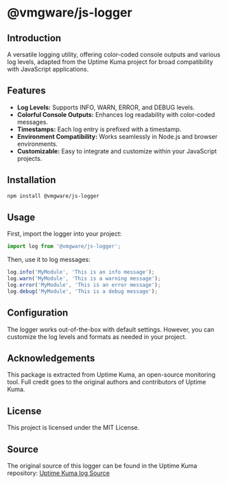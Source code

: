 # @vmgware/js-logger

## Introduction

A versatile logging utility, offering color-coded console outputs and various log levels, adapted from the Uptime Kuma project for broad compatibility with JavaScript applications.

## Features

- **Log Levels:** Supports INFO, WARN, ERROR, and DEBUG levels.
- **Colorful Console Outputs:** Enhances log readability with color-coded messages.
- **Timestamps:** Each log entry is prefixed with a timestamp.
- **Environment Compatibility:** Works seamlessly in Node.js and browser environments.
- **Customizable:** Easy to integrate and customize within your JavaScript projects.

## Installation

```bash
npm install @vmgware/js-logger
```

## Usage

First, import the logger into your project:

```javascript
import log from '@vmgware/js-logger';
```

Then, use it to log messages:

```javascript
log.info('MyModule', 'This is an info message');
log.warn('MyModule', 'This is a warning message');
log.error('MyModule', 'This is an error message');
log.debug('MyModule', 'This is a debug message');
```

## Configuration

The logger works out-of-the-box with default settings. However, you can customize the log levels and formats as needed in your project.

## Acknowledgements

This package is extracted from Uptime Kuma, an open-source monitoring tool. Full credit goes to the original authors and contributors of Uptime Kuma.

## License

This project is licensed under the MIT License.

## Source

The original source of this logger can be found in the Uptime Kuma repository: [Uptime Kuma log Source](https://github.com/louislam/uptime-kuma/blob/master/src/util.ts)
